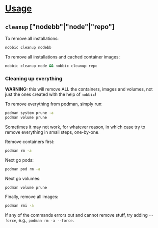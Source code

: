 [Usage](../Usage.markdown)
==========================

## `cleanup` ["nodebb"|"node"|"repo"]

To remove all installations:

```sh
nobbic cleanup nodebb
```

To remove all installations and cached container images:

```sh
nobbic cleanup node && nobbic cleanup repo
```


### Cleaning up everything

**WARNING:** this will remove ALL the containers, images and volumes, not just the ones created with the help of `nobbic`!

To remove everything from podman, simply run:

```sh
podman system prune -a
podman volume prune
```

Sometimes it may not work, for whatever reason, in which case try to remove everything in small steps, one-by-one.

Remove containers first:

```sh
podman rm -a
```

Next go pods:

```sh
podman pod rm -a
```

Next go volumes:

```sh
podman volume prune
```

Finally, remove all images:

```sh
podman rmi -a
```

If any of the commands errors out and cannot remove stuff, try adding `--force`, e.g., `podman rm -a --force`.

